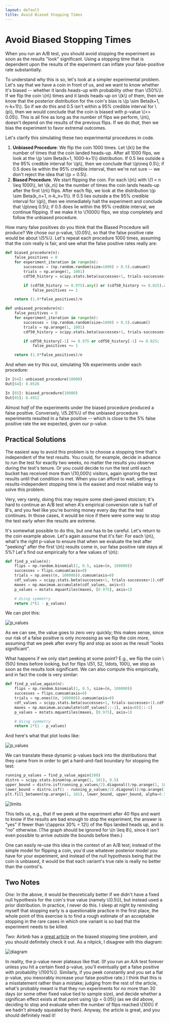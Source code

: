 ```yaml
---
layout: default
title: Avoid Biased Stopping Times
---
```


# Avoid Biased Stopping Times

When you run an A/B test, you should avoid stopping the experiment as soon as the results "look" significant. Using a stopping time that is dependent upon the results of the experiment can inflate your false-positive rate substantially.

To understand why this is so, let's look at a simpler experimental problem. Let's say that we have a coin in front of us, and we want to know whether it's biased -- whether it lands heads-up with probability other than \\(50\%\\). If we flip the coin \\(n\\) times and it lands heads-up on \\(k\\) of them, then we know that the posterior distribution for the coin's bias is \\(p \sim Beta(k+1, n-k+1)\\). So if we do this and 0.5 isn't within a 95% credible interval for \\(p\\), then we would conclude that the coin is biased with p-value \\(<= 0.05\\). This is all fine as long as the number of flips we perform, \\(n\\), doesn't depend on the results of the previous flips. If we do *that*, then we bias the experiment to favor extremal outcomes.

Let's clarify this simulating these two experimental procedures in code.

1. **Unbiased Procedure**: We flip the coin 1000 times. Let \\(k\\) be the number of times that the coin landed heads-up. After all 1000 flips, we look at the \\(p \sim Beta(k+1, 1000-k+1)\\) distribution. If 0.5 lies outside a the 95% credible interval for \\(p\\), then we conclude that \\(p\neq 0.5\\); if 0.5 does lie within the 95% credible interval, then we're not sure -- we don't reject the idea that \\(p = 0.5\\).
2. **Biased Procedure**. We start flipping the coin. For each \\(n\\) with \\(1 < n \leq 1000\\), let \\(k\_n\\) be the number of times the coin lands heads-up after the first \\(n\\) flips. After each flip, we look at the distribution \\(p \sim Beta(k\_n+1, n-k\_n+1)\\). If 0.5 lies outside a the 95% credible interval for \\(p\\), then we immediately halt the experiment and conclude that \\(p\neq 0.5\\); if 0.5 does lie within the 95% credible interval, we continue flipping. If we make it to \\(1000\\) flips, we stop completely and follow the unbiased procedure.

How many false positives do you think that the Biased Procedure will produce? We chose our p-value, \\(0.05\\), so that the false positive rate would be about \\(5\%\\). Let's repeat each procedure 1000 times, assuming that the coin really is fair, and see what the false positive rates really are:

```python
def biased_procedure(n):
    false_positives = 0
    for experiment_iteration in range(n):
        successes = (np.random.random(size=1000) > 0.5).cumsum()
        trials = np.arange(1, 1001)
        cdf50_history = scipy.stats.beta(successes+1, trials-successes+1).cdf(0.5)

        if (cdf50_history >= 0.975).any() or (cdf50_history <= 0.025).any():
            false_positives += 1

    return (1.0*false_positives)/n

def unbiased_procedure(n):
    false_positives = 0
    for experiment_iteration in range(n):
        successes = (np.random.random(size=1000) > 0.5).cumsum()
        trials = np.arange(1, 1001)
        cdf50_history = scipy.stats.beta(successes+1, trials-successes+1).cdf(0.5)

        if cdf50_history[-1] >= 0.975 or cdf50_history[-1] <= 0.025:
            false_positives += 1

    return (1.0*false_positives)/n
```

And when we try this out, simulating 10k experiments under each procedure:

```python
In [64]: unbiased_procedure(10000)
Out[64]: 0.0526

In [65]: biased_procedure(10000)
Out[65]: 0.4912
```

Almost *half* of the experiments under the biased procedure produced a false positive. Conversely, \\(5.26\%\\) of the unbiased procedure experiments resulted in a false positive -- which is close to the 5% false positive rate the we expected, given our p-value.

## Practical Solutions

The easiest way to avoid this problem is to choose a stopping time that's independent of the test results. You could, for example, decide in advance to run the test for exactly two weeks, no matter the results you observe during the test's tenure. Or you could decide to run the test until each bucket has received more than \\(10,000\\) visitors, again ignoring the test results until that condition is met. When you can afford to wait, setting a results-independent stopping time is the easiest and most reliable way to solve this problem.

Very, very rarely, doing this may require some steel-jawed stoicism; it's hard to continue an A/B test when A's empirical conversion rate is half of B's, and you feel like you're burning money every day that the test continues. In those cases, it would be nice if there were some way to stop the test early when the results are extreme.

It's somewhat possible to do this, but one has to be careful. Let's return to the coin example above. Let's again assume that it's fair: For each \\(n\\), what's the right p-value to ensure that when we evaluate the test after "peeking" after the first \\(n\\) results come in, our false positive rate stays at 5%? Let's find out empirically for a few values of \\(n\\):

```python
def find_p_value(n):
    flips = np.random.binomial(1, 0.5, size=(n, 100000))
    successes = flips.cumsum(axis=0)
    trials = np.ones((n, 100000)).cumsum(axis=0)
    cdf_values = scipy.stats.beta(successes+1, trials-successes+1).cdf(0.5)
    maxes = np.maximum.accumulate(cdf_values, axis=0)
    p_values = mstats.mquantiles(maxes, [0.975], axis=1)

    # Using symmetry
    return 2*(1 - p_values)
```

We can plot this:

![p_values](https://i.imgur.com/8GORaKs.png)

As we can see, the value goes to zero very quickly; this makes sense, since our risk of a false positive is only *increasing* as we flip the coin more, assuming that we peek after every flip and stop as soon as the result "looks significant".

What happens if we only start peeking at some point? E.g., we flip the coin \\(50\\) times before looking, but for flips \\(51, 52, \ldots, 100\\), we stop as soon as the results look significant. We can also compute this empirically, and in fact the code is very similar:

```python
def find_p_value_again(n):
    flips = np.random.binomial(1, 0.5, size=(n, 100000))
    successes = flips.cumsum(axis=0)
    trials = np.ones((n, 100000)).cumsum(axis=0)
    cdf_values = scipy.stats.beta(successes+1, trials-successes+1).cdf(0.5)
    maxes = np.maximum.accumulate(cdf_values[::-1], axis=0)[::-1]
    p_values = mstats.mquantiles(maxes, [0.975], axis=1)

    # Using symmetry
    return 2*(1 - p_values)
```

And here's what that plot looks like:

![p_values](https://i.imgur.com/fG9yWn6.png)

We can translate these dynamic p-values back into the distributions that they came from in order to get a hard-and-fast boundary for stopping the test:

```python
running_p_values = find_p_value_again(100)
distro = scipy.stats.binom(np.arange(1, 101), 0.5)
upper_bound = distro.isf(running_p_values/2).diagonal()/np.arange(1, 101)
lower_bound = distro.isf(1 - running_p_values/2).diagonal()/np.arange(1, 101)
plt.fill_between(np.arange(1, 101), lower_bound, upper_bound, alpha=0.5, linewidth=1)
```

![limits](https://i.imgur.com/1H24qZE.png)

This tells us, e.g., that if we peek at the experiment after 40 flips and want to know if the results are bad enough to stop the experiment, the answer is "yes" if fewer than \\(\approx 30\% = 12\\) of the flips landed heads up, and is "no" otherwise. (The graph should be ignored for \\(n \leq 8\\), since it isn't even possible to arrive outside the bounds before then.)

One can easily re-use this idea in the context of an A/B test; instead of the simple model for flipping a coin, you'd use whatever posterior model you have for your experiment, and instead of the null hypothesis being that the coin is unbiased, it would be that each variant's true rate is really no better than the control's.

## Two Notes

*One:* In the above, it would be theoretically better if we didn't have a fixed null hypothesis for the coin's true value (namely \\(0.5\\)), but instead used a prior distribution. In practice, I never do this. I sleep at night by reminding myself that stopping early is a questionable practice in the first place, the whole point of this exercise is to find a rough estimate of an acceptable stopping in the rare cases in which one variant is so bad that the experiment needs to be killed.

*Two:* Airbnb has a [great article](http://nerds.airbnb.com/experiments-at-airbnb/) on the biased stopping time problem, and you should definitely check it out. As a nitpick, I disagree with this diagram:

![diagram](http://nerds.airbnb.com/wp-content/uploads/2014/05/img6_dynamic_p.png)

In reality, the p-value never plateaus like that. (If you run an A/A test forever unless you hit a certain fixed p-value, you'll eventually get a false positive with probability \\(100\%\\). Similarly, if you peek constantly and you set a flat p-value, you inexorably increase your false positive rate.) I think that this is a misstatement rather than a mistake; judging from the rest of the article, what's probably meant is that they run experiments for no more than 30 days (or some other fixed value tied to sample size), and decide whether a significan effect exists at that point using \\(p = 0.05\\) (as we did above, deciding to stop and evaluate when the number of flips reached \\(100\\) if we hadn't already squealed by then). Anyway, the article is great, and you should definitely read it! 
